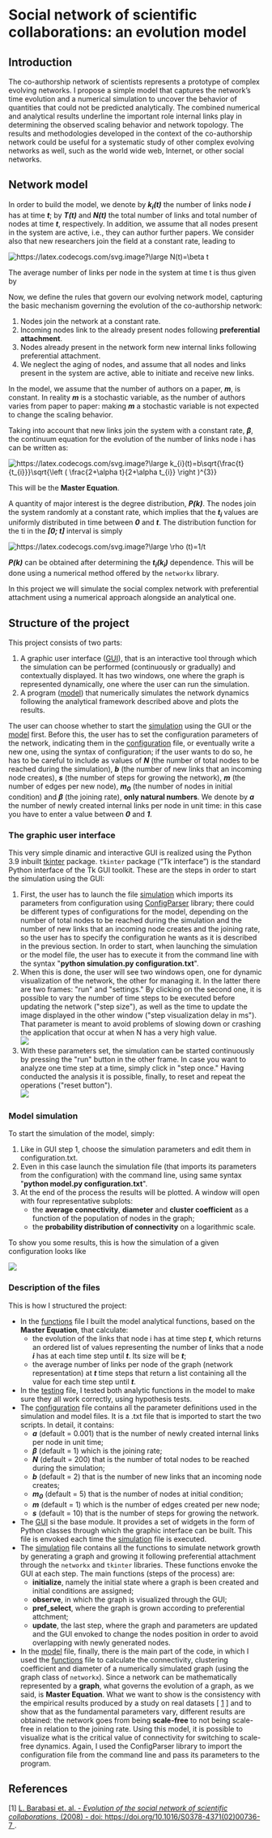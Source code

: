 # Social network of scientific collaborations: an evolution model

## Introduction
The co-authorship network of scientists represents a prototype of complex evolving networks.
I propose a simple model that captures the network’s time evolution and a numerical simulation to uncover the behavior of
quantities that could not be predicted analytically. The combined numerical and analytical results
underline the important role internal links play in determining the observed scaling behavior and
network topology. The results and methodologies developed in the context of the co-authorship
network could be useful for a systematic study of other complex evolving networks as well,
such as the world wide web, Internet, or other social networks.

## Network model
In order to build the model, we denote by ***k<sub>i</sub>(t)*** the number of links node ***i*** has at time ***t***; by ***T(t)*** and ***N(t)*** the
total number of links and total number of nodes at time ***t***, respectively.
In addition, we assume that all nodes present in the system are active, i.e., they can author
further papers. We consider also that new researchers join the field at a constant rate, leading to

<img src="https://latex.codecogs.com/svg.image?\large&space;N(t)=\beta&space;t" title="https://latex.codecogs.com/svg.image?\large N(t)=\beta t" />

The average number of links per node in the system at time t is thus given by


Now, we define the rules that govern our evolving network model, capturing the basic mechanism governing the evolution of the co-authorship
network:
1. Nodes join the network at a constant rate.
2. Incoming nodes link to the already present nodes following **preferential attachment**.
3. Nodes already present in the network form new internal links following preferential attachment.
4. We neglect the aging of nodes, and assume that all nodes and links present in the system are active, able to initiate and receive new links.

In the model, we assume that the number of authors on a paper, ***m***, is constant. In
reality ***m*** is a stochastic variable, as the number of authors varies from paper to paper: making ***m*** a stochastic variable is not expected to change the scaling behavior.

Taking into account that new links join the system with a constant rate, ***β***, the continuum equation for the evolution of the number of links node i has can be written as:

<img src="https://latex.codecogs.com/svg.image?\large&space;k_{i}(t)=b\sqrt{\frac{t}{t_{i}}}\sqrt{\left&space;(&space;\frac{2&plus;\alpha&space;t}{2&plus;\alpha&space;t_{i}}&space;\right&space;)^{3}}" title="https://latex.codecogs.com/svg.image?\large k_{i}(t)=b\sqrt{\frac{t}{t_{i}}}\sqrt{\left ( \frac{2+\alpha t}{2+\alpha t_{i}} \right )^{3}}" />

This will be the **Master Equation**.

A quantity of major interest is the degree distribution, ***P(k)***. The nodes join the
system randomly at a constant rate, which implies that the ***t<sub>i</sub>*** values are uniformly
distributed in time between ***0*** and ***t***. The distribution function for the ti in the ***[0; t]***
interval is simply

<img src="https://latex.codecogs.com/svg.image?\large&space;\rho&space;(t)=1/t&space;" title="https://latex.codecogs.com/svg.image?\large \rho (t)=1/t " />

***P(k)*** can be obtained after determining the ***t<sub>i</sub>(k<sub>i</sub>)*** dependence. This will be done using a numerical method
offered by the ```networkx``` library.

In this project we will simulate the social complex network with preferential attachment using a numerical approach alongside an analytical one.


## Structure of the project
This project consists of two parts:
1. A graphic user interface ([GUI](GUI.py)), that is an interactive tool through which the simulation
can be performed (continuously or gradually) and contextually displayed.
It has two windows, one where the graph is represented dynamically, one where the user can run the simulation.
2. A program ([model](model.py)) that numerically simulates the network dynamics following the analytical 
framework described above and plots the results.

The user can choose whether to start the [simulation](simulation.py) using the GUI or the [model](model.py) first.
Before this, the user has to set the configuration parameters of the network, indicating them in the [configuration](configuration.txt) file,
or eventually write a new one, using the syntax of configuration; if the user wants to do so, he has to be careful
to include as values of ***N*** (the number of total nodes to be reached during the simulation),
***b*** (the number of new links that an incoming node creates), ***s*** (the number of steps for growing the network),
***m*** (the number of edges per new node), ***m<sub>0</sub>*** (the number of nodes in initial condition) and ***β*** (the joining rate), **only natural numbers**.
We denote by ***a*** the number of newly created internal links per node in unit time: in this case you have to enter a value between ***0*** and ***1***.

### The graphic user interface
This very simple dinamic and interactive GUI is realized using the Python 3.9 inbuilt [tkinter](https://docs.python.org/3/library/tkinter.html) package.
```tkinter``` package (“Tk interface”) is the standard Python interface of the Tk GUI toolkit.
These are the steps in order to start the simulation using the GUI:
1. First, the user has to launch the file [simulation](simulation.py) which imports its
parameters from configuration using [ConfigParser](https://docs.python.org/3/library/configparser.html) library;
there could be different types of configurations for the model, depending on the number
of total nodes to be reached during the simulation and the number of new links that an incoming
node creates and the joining rate, so the user has to specify the configuration he wants as
it is described in the previous section. In order to start, when launching the simulation or the model file, the user has to execute it from the command
line with the syntax "**python simulation.py configuration.txt**".
2. When this is done, the user will see two windows open, one for dynamic visualization of the network, the other for managing it.
In the latter there are two frames: "run" and "settings." By clicking on the second one,
it is possible to vary the number of time steps to be executed before updating the network ("step size"),
as well as the time to update the image displayed in the other window ("step visualization delay in ms").
That parameter is meant to avoid problems of slowing down or crashing the application that occur at when N has a very high value.  
![](gif/Animation2.gif)
3. With these parameters set, the simulation can be started continuously by pressing the "run" button in the other frame.
In case you want to analyze one time step at a time, simply click in "step once." Having conducted the analysis it is possible,
finally, to reset and repeat the operations ("reset button").  
![](gif/Animation.gif)


### Model simulation
To start the simulation of the model, simply:
1. Like in GUI step 1, choose the simulation parameters and edit them in configuration.txt.
2. Even in this case launch the simulation file (that imports its parameters from the configuration)
with the command line, using same syntax "**python model.py configuration.txt**".
3. At the end of the process the results will be plotted. A window will open with four representative subplots:
    * the **average connectivity**, **diameter** and **cluster coefficient** as a function of the population of nodes in the graph;
    * the **probability distribution of connectivity** on a logarithmic scale.

To show you some results, this is how the simulation of a given configuration looks like

![](img/Figure_1.png)


### Description of the files

This is how I structured the project:
* In the [functions](functions.py) file I built the model analytical functions, based on the **Master Equation**, that calculate:
  * the evolution of the links that node i has at time step ***t***, which returns an ordered list of values
  representing the number of links that a node ***i*** has at each time step until ***t***. Its size will be ***t***;
  * the average number of links per node of the graph (network representation) at ***t*** time steps that return a list containing all
  the value for each time step until ***t***.
* In the [testing](testing.py) file, I tested both analytic functions in the model to make sure they all work correctly,
using hypothesis tests.
* The [configuration](configuration.txt) file contains all the parameter definitions used in the simulation and model files.
It is a .txt file that is imported to start the two scripts. In detail, it contains:
  * ***a*** (default = 0.001) that is the number of newly created internal links per node in unit time;
  * ***β*** (default = 1) which is the joining rate;
  * ***N*** (default = 200) that is the number of total nodes to be reached during the simulation;
  * ***b*** (default = 2) that is the number of new links that an incoming node creates;
  * ***m<sub>0</sub>*** (default = 5) that is the number of nodes at initial condition;
  * ***m*** (default = 1) which is the number of edges created per new node;
  * ***s*** (default = 10) that is the number of steps for growing the network.
* The [GUI](GUI.py) si the base module. It provides a set of widgets in the form of Python classes
through which the graphic interface can be built. This file is envoked each time the [simulation](simulation.py)
file is executed.
* The [simulation](simulation.py) file contains all the functions to simulate network
growth by generating a graph and growing it following preferential attachment through
the ```networkx``` and ```tkinter``` libraries. These functions envoke the GUI at each step.
The main functions (steps of the process) are:
  * **initialize**, namely the initial state where a graph is been created and
  initial conditions are assigned;
  * **observe**, in which the graph is visualized through the GUI;
  * **pref_select**, where the graph is grown according to preferential attchment;
  * **update**, the last step, where the graph and parameters are updated and the GUI
  envoked to change the nodes position in order to avoid overlapping
  with newly generated nodes.
* In the [model](model.py) file, finally, there is the main part of the code,
in which I used the [functions](functions.py) file to calculate the connectivity,
clustering coefficient and diameter of a numerically simulated graph (using the graph class of ```networkx```).
Since a network can be mathematically represented by a **graph**, what governs the evolution of a graph, as we said, is
**Master Equation**. What we want to show is the consistency with the empirical results produced by a study on real datasets
[ [1](https://arxiv.org/pdf/cond-mat/0104162.pdf) ] and to show that as the fundamental parameters vary, different
results are obtained: the network goes from being **scale-free** to not being scale-free in relation to the joining rate.
Using this model, it is possible to visualize what is the critical value of connectivity for switching to scale-free dynamics.
Again, I used the ConfigParser library to import the configuration file from the command line and pass its parameters to the program.


## References
[1] [L. Barabasi et. al. - _Evolution of the social network of scientific collaborations_, (2008) - doi: https://doi.org/10.1016/S0378-4371(02)00736-7 
](https://arxiv.org/pdf/cond-mat/0104162.pdf).
